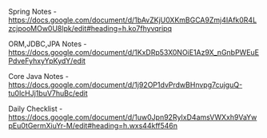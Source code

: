 Spring Notes - https://docs.google.com/document/d/1bAvZKjU0XKmBGCA9Zmj4IAfk0R4LzcjpooMOw0U8lpk/edit#heading=h.ko7fhyvqripq

ORM,JDBC,JPA Notes - https://docs.google.com/document/d/1KxDRp53X0NOiE1Az9X_nGnbPWEuEPdveFyhxyYpKydY/edit

Core Java Notes - https://docs.google.com/document/d/1j92OP1dvPrdwBHnvpg7cujguQ-tu0lcHJj1buV7huBc/edit

Daily Checklist - https://docs.google.com/document/d/1uw0Jpn92RyIxD4amsVWXxh9VaYwpEu0tGermXiuYr-M/edit#heading=h.wxs44kff546n
